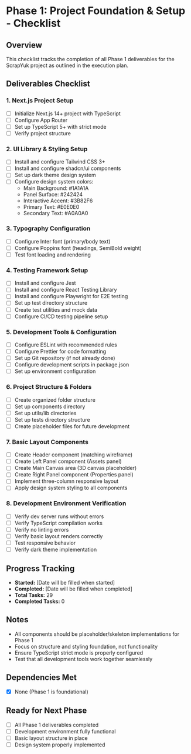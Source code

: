 # Phase 1: Project Foundation & Setup - Checklist

## Overview
This checklist tracks the completion of all Phase 1 deliverables for the ScrapYuk project as outlined in the execution plan.

## Deliverables Checklist

### 1. Next.js Project Setup
- [ ] Initialize Next.js 14+ project with TypeScript
- [ ] Configure App Router
- [ ] Set up TypeScript 5+ with strict mode
- [ ] Verify project structure

### 2. UI Library & Styling Setup
- [ ] Install and configure Tailwind CSS 3+
- [ ] Install and configure shadcn/ui components
- [ ] Set up dark theme design system
- [ ] Configure design system colors:
  - Main Background: #1A1A1A
  - Panel Surface: #242424
  - Interactive Accent: #3B82F6
  - Primary Text: #E0E0E0
  - Secondary Text: #A0A0A0

### 3. Typography Configuration
- [ ] Configure Inter font (primary/body text)
- [ ] Configure Poppins font (headings, SemiBold weight)
- [ ] Test font loading and rendering

### 4. Testing Framework Setup
- [ ] Install and configure Jest
- [ ] Install and configure React Testing Library
- [ ] Install and configure Playwright for E2E testing
- [ ] Set up test directory structure
- [ ] Create test utilities and mock data
- [ ] Configure CI/CD testing pipeline setup

### 5. Development Tools & Configuration
- [ ] Configure ESLint with recommended rules
- [ ] Configure Prettier for code formatting
- [ ] Set up Git repository (if not already done)
- [ ] Configure development scripts in package.json
- [ ] Set up environment configuration

### 6. Project Structure & Folders
- [ ] Create organized folder structure
- [ ] Set up components directory
- [ ] Set up utils/lib directories
- [ ] Set up tests directory structure
- [ ] Create placeholder files for future development

### 7. Basic Layout Components
- [ ] Create Header component (matching wireframe)
- [ ] Create Left Panel component (Assets panel)
- [ ] Create Main Canvas area (3D canvas placeholder)
- [ ] Create Right Panel component (Properties panel)
- [ ] Implement three-column responsive layout
- [ ] Apply design system styling to all components

### 8. Development Environment Verification
- [ ] Verify dev server runs without errors
- [ ] Verify TypeScript compilation works
- [ ] Verify no linting errors
- [ ] Verify basic layout renders correctly
- [ ] Test responsive behavior
- [ ] Verify dark theme implementation

## Progress Tracking
- **Started:** [Date will be filled when started]
- **Completed:** [Date will be filled when completed]
- **Total Tasks:** 29
- **Completed Tasks:** 0

## Notes
- All components should be placeholder/skeleton implementations for Phase 1
- Focus on structure and styling foundation, not functionality
- Ensure TypeScript strict mode is properly configured
- Test that all development tools work together seamlessly

## Dependencies Met
- [x] None (Phase 1 is foundational)

## Ready for Next Phase
- [ ] All Phase 1 deliverables completed
- [ ] Development environment fully functional
- [ ] Basic layout structure in place
- [ ] Design system properly implemented